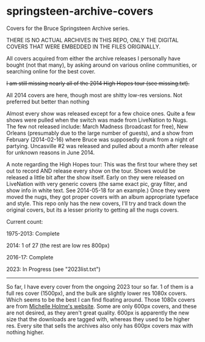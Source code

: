 # springsteen-archive-covers
Covers for the Bruce Springsteen Archive series. 

THERE IS NO ACTUAL ARCHIVES IN THIS REPO, ONLY THE DIGITAL COVERS THAT WERE EMBEDDED IN THE FILES ORIGINALLY.

All covers acquired from either the archive releases I personally have bought (not that many), by asking around on various online communities, or searching online for the best cover. 

~~I am still missing nearly all of the 2014 High Hopes tour (see missing.txt).~~

All 2014 covers are here, though most are shitty low-res versions. Not preferred but better than nothing

Almost every show was released except for a few choice ones. Quite a few shows were pulled when the switch 
was made from LiveNation to Nugs. The few not released include:
March Madness (broadcast for free), New Orleans (presumably due to the large number of guests), 
and a show from February (2014-02-16) where Bruce was supposedly drunk from a night of 
partying. Uncasville #2 was released and pulled about a month after 
release for unknown reasons in June 2014.

A note regarding the High Hopes tour: This was the first tour where they set out to record AND release every show on the tour. Shows would be released a little bit after the show itself. Early on they were released on LiveNation with very generic covers (the same exact pic, gray filter, and show info in white text. See 2014-05-18 for an example.) Once they were moved the nugs, they got proper covers with an album appropriate typeface and style. This repo only has the new covers, I'll try and track down the original covers, but its a lesser priority to getting all the nugs covers.

Current count:

1975-2013: Complete

2014: 1 of 27 (the rest are low res 800px)  

2016-17: Complete

2023: In Progress (see "2023list.txt")

---

So far, I have every cover from the ongoing 2023 tour so far. 1 of them is a full res cover (1500px), and the bulk are slightly lower res 1080x covers. Which seems to be the best I can find floating around. Those 1080x covers are from [Michelle Holme's website](https://michelleholme.com/portfolio/nugs-tour-2023). Some are only 600px covers, and these are not desired, as they aren't great quality. 600px is apparently the new size that the downloads are tagged with, whereas they used to be higher res. Every site that sells the archives also only has 600px covers max with nothing higher.
